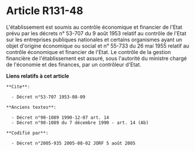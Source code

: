# Article R131-48

L'établissement est soumis au contrôle économique et financier de l'Etat prévu par les décrets n° 53-707 du 9 août 1953
relatif au contrôle de l'Etat sur les entreprises publiques nationales et certains organismes ayant un objet d'origine
économique ou social et n° 55-733 du 26 mai 1955 relatif au contrôle économique et financier de l'Etat. Le contrôle de la
gestion financière de l'établissement est assuré, sous l'autorité du ministre chargé de l'économie et des finances, par un
contrôleur d'Etat.

**Liens relatifs à cet article**

	**Cite**:

	  - Décret n°53-707 1953-08-09

	**Anciens textes**:

	  - Décret n°90-1089 1990-12-07 art. 14
	  - Décret n°90-1089 du 7 décembre 1990 - art. 14 (Ab)

	**Codifié par**:

	  - Décret n°2005-935 2005-08-02 JORF 5 août 2005

